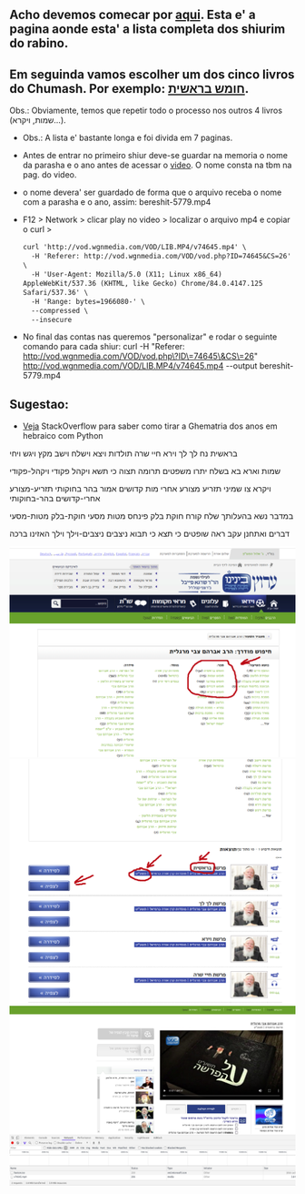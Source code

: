 ## Acho devemos comecar por [aqui](http://beinenu.com/faceted_search/results/field_rabbi4lesson%3A43971). Esta e' a pagina aonde esta' a lista completa dos shiurim do rabino.<br>

## Em seguinda vamos escolher um dos cinco livros do Chumash. Por exemplo: [חומש בראשית](http://beinenu.com/faceted_search/results/taxonomy%3A47499%20field_rabbi4lesson%3A43971).
Obs.: Obviamente, temos que repetir todo o processo nos outros 4 livros (שמות, ויקרא...).
- Obs.: A lista e' bastante longa e foi divida em 7 paginas.

- Antes de entrar no primeiro shiur deve-se guardar na memoria o nome da parasha e o ano antes de acessar o [video](http://beinenu.com/lessons/%D7%A4%D7%A8%D7%A9%D7%AA-%D7%91%D7%A8%D7%90%D7%A9%D7%99%D7%AA-17). O nome consta na tbm na pag. do video.
- o nome devera' ser guardado de forma que o arquivo receba o nome com a parasha
    e o ano, assim: bereshit-5779.mp4
    
- F12 > Network > clicar play no video > localizar o arquivo mp4 e copiar o curl >
    ```
    curl 'http://vod.wgnmedia.com/VOD/LIB.MP4/v74645.mp4' \
      -H 'Referer: http://vod.wgnmedia.com/VOD/vod.php?ID=74645&CS=26' \
      -H 'User-Agent: Mozilla/5.0 (X11; Linux x86_64) AppleWebKit/537.36 (KHTML, like Gecko) Chrome/84.0.4147.125 Safari/537.36' \
      -H 'Range: bytes=1966080-' \
      --compressed \
      --insecure
    ```
- No final das contas nas queremos "personalizar" e rodar o seguinte comando para cada shiur:
curl -H "Referer: http://vod.wgnmedia.com/VOD/vod.php\?ID\=74645\&CS\=26" http://vod.wgnmedia.com/VOD/LIB.MP4/v74645.mp4 --output bereshit-5779.mp4

## Sugestao:

- [Veja](https://stackoverflow.com/questions/36433755/ghematria-in-python-hebrew-letters-to-numbers-and-sum) StackOverflow para saber como tirar a Ghematria dos anos em hebraico com Python



בראשית
נח
לך לך
וירא
חיי שרה
תולדות
ויצא
וישלח
וישב
מקץ
ויגש
ויחי

שמות
וארא
בא
בשלח
יתרו
משפטים
תרומה
תצוה
כי תשא
ויקהל
פקודי
ויקהל-פקודי

ויקרא
צו
שמיני
תזריע
מצורע
אחרי מות
קדושים
אמור
בהר
בחוקותי
תזריע-מצורע
אחרי-קדושים
בהר-בחוקותי

במדבר
נשא
בהעלותך
שלח
קורח
חוקת
בלק
פינחס
מטות
מסעי
חוקת-בלק
מטות-מסעי

דברים
ואתחנן
עקב
ראה
שופטים
כי תצא
כי תבוא
ניצבים
ניצבים-וילך
וילך
האזינו
ברכה

![lista-completa.png](lista-completa.png)
![lista-parasha.png](lista-parasha.png)
![shiur.png](shiur.png)
